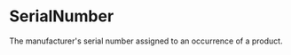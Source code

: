 SerialNumber
============

The manufacturer's serial number assigned to an occurrence of a product.

